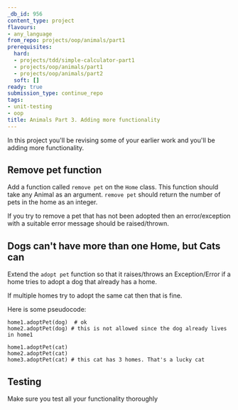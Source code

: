 ```yaml
---
_db_id: 956
content_type: project
flavours:
- any_language
from_repo: projects/oop/animals/part1
prerequisites:
  hard:
  - projects/tdd/simple-calculator-part1
  - projects/oop/animals/part1
  - projects/oop/animals/part2
  soft: []
ready: true
submission_type: continue_repo
tags:
- unit-testing
- oop
title: Animals Part 3. Adding more functionality
---
```


In this project you'll be revising some of your earlier work and you'll be adding more functionality.

## Remove pet function

Add a function called `remove pet` on the `Home` class. This function should take any Animal as an argument. `remove pet` should return the number of pets in the home as an integer.

If you try to remove a pet that has not been adopted then an error/exception with a suitable error message should be raised/thrown.

## Dogs can't have more than one Home, but Cats can

Extend the `adopt pet` function so that it raises/throws an Exception/Error if a home tries to adopt a dog that already has a home.

If multiple homes try to adopt the same cat then that is fine.

Here is some pseudocode:

```
home1.adoptPet(dog)  # ok
home2.adoptPet(dog) # this is not allowed since the dog already lives in home1

home1.adoptPet(cat)
home2.adoptPet(cat)
home3.adoptPet(cat) # this cat has 3 homes. That's a lucky cat
```

## Testing

Make sure you test all your functionality thoroughly